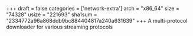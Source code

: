 +++
draft = false
categories = ['network-extra']
arch = "x86_64"
size = "74328"
usize = "221693"
sha1sum = "2334772a96a868ddb9bc884404817a240a631639"
+++
A multi-protocol downloader for various streaming protocols